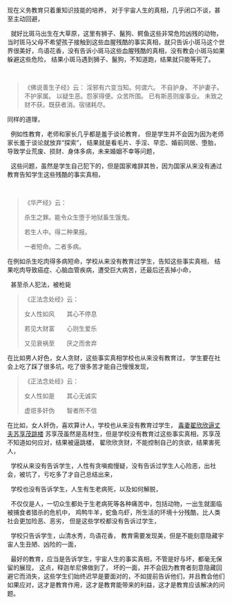 现在义务教育只着重知识技能的培养，
对于宇宙人生的真相，几乎闭口不谈，甚至主动回避，
&nbsp;
就好比斑马出生在大草原，这里有狮子、鬣狗、鳄鱼这些非常危险凶残的动物，
当时斑马父母不希望孩子接触到这些血腥残酷的事实真相，就只告诉小斑马这个世界很美好，鸟语花香，没有告诉小斑马这些血腥残酷的真相，没有教会小斑马如果躲避这些危险，
结果小斑马遇到狮子、鬣狗，不知道跑，结果就只能等死了。
&nbsp;
> 《佛说善生子经》云： 
> 淫邪有六变当知。何谓六。
> 不自护身。
> 不护妻子。
> 不护家属。
> 以疑生恶。怨家得便。众苦所围。
> 已有斯恶则废事业。
> 未致之财不获。既获者消。宿储耗尽。

同样的道理，
&nbsp;
例如性教育，老师和家长几乎都是羞于谈论教育，
但是学生并不会因为因为老师家长羞于谈论就放弃“探索”，
结果就是看毛片、手淫、早恋、婚前同居、堕胎，导致学业荒废、损财、身体多病，未来婚姻不幸等问题，
&nbsp;
这些问题，虽然是学生自己犯下的，但是国家难辞其咎，因为国家从来没有通过教育告知学生这些残酷的事实真相，
&nbsp;
> 《华严经》云：
> 
> 杀生之罪。能令众生堕于地狱畜生饿鬼。
> 
> 若生人中。得二种果报。
> 
> 一者短命。二者多病。 

在例如杀生吃肉得多病短命，学校从来没有教育过学生，告知这些事实真相，
结果吃肉导致癌症、心脑血管疾病，遭受巨大病苦，还最后还丢掉小命，
&nbsp;
甚至杀人犯法，被枪毙

> 《正法念处经》云：
> 
> 女人性如风　　其心不停息　
> 
> 若见大财富　　心则生爱乐　
> 
> 又见衰祸至　　厌之而舍弃　

在比如男人好色，女人贪财，这些事实真相学校也从来没有教育过，
学生要在社会上吃了踩了很多坑，吃了很多苦才能自己慢慢发现，

> 《正法念处经》云：
> 
> 女人性如是　　其心无诚实
> 
> 虚诳多奸伪　　智者所不信

在比如，女人奸伪，喜欢算计人，学校也从来没有教育过学生，
[毒妻翟欣欣逼丈夫苏享茂跳楼](https://www.kancloud.cn/luojiangtao/foshuoxinwen/2646221)
苏享茂虽然是高材生，但是学校没有教育过这些事实真相，苏享茂不知道如何应对，结果被逼跳楼，
翟欣欣贪财，不能控制自己的贪欲，结果害死人，
&nbsp;
学校从来没有告诉学生，人性有贪嗔痴慢疑，没有告诉过学生人心险恶，出社会，被坑了，亏吃多了才自己总结出来，
&nbsp;
学校也没有告诉学生，人生有生老病死，以及如何解脱，
&nbsp;
不仅仅是人，一切众生都处于生老病死等各种痛苦中，包括动物，一出生就面临被捕食者猎杀的危机中，
鸡鸭牛羊，蛇鱼鸟虾，所生活的环境十分残酷，比人类社会更加险恶、恶劣，
但是这些学校都没有告诉过学生，
&nbsp;
学校只告诉学生，山清水秀，鸟语花香，
教育需要发现美，但是不能刻意隐藏宇宙人生丑陋、凶险的一面，
&nbsp;
最好的教育，应当是告诉学生，宇宙人生的事实真相，不管是好与坏，都毫无保留的展现，
这点，释迦牟尼佛做到了，
坏的一面，并不会因为教育者刻意隐藏回避它而消失，这些学生们始终迟早是要面对的，不如提前告诉他们，并且教会他们如果应对，这才是教育作用，这才是教育能带来的利益，这才是教育应该解决的问题。

